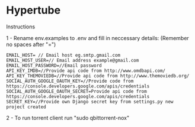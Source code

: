 # Hypertube
Instructions

1 - Rename env.examples to .env and fill in neccessary details: (Remember no spaces after "=")

    EMAIL_HOST= // Email host eg.smtp.gmail.com
    EMAIL_HOST_USER=// Email address example@gmail.com 
    EMAIL_HOST_PASSWORD=//Email password
    API_KEY_IMDB=//Provide api code from http://www.omdbapi.com/
    API_KEY_THEMOVIEDB=//Provide api code from http://www.themoviedb.org/ 
    SOCIAL_AUTH_GOOGLE_OAUTH_KEY=//Provide code from https://console.developers.google.com/apis/credentials
    SOCIAL_AUTH_GOOGLE_OAUTH_SECRET=Provide api code from https://console.developers.google.com/apis/credentials
    SECRET_KEY=//Provide own Django secret key from settings.py new project created
    
2 - To run torrent client run "sudo qbittorrent-nox"


